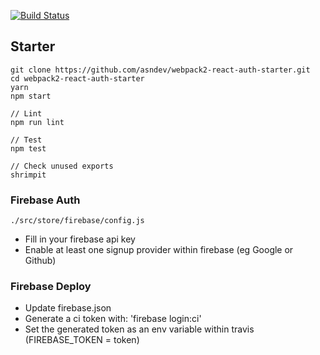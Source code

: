 [![Build Status](https://travis-ci.org/asndev/webpack2-react-auth-starter.svg?branch=master)](https://travis-ci.org/asndev/webpack2-react-auth-starter)

## Starter

```
git clone https://github.com/asndev/webpack2-react-auth-starter.git
cd webpack2-react-auth-starter
yarn
npm start
```

```
// Lint
npm run lint

// Test
npm test

// Check unused exports
shrimpit
```

### Firebase Auth
```
./src/store/firebase/config.js
```
- Fill in your firebase api key
- Enable at least one signup provider within firebase (eg Google or Github)

### Firebase Deploy
- Update firebase.json
- Generate a ci token with: 'firebase login:ci'
- Set the generated token as an env variable within travis (FIREBASE_TOKEN = token)

